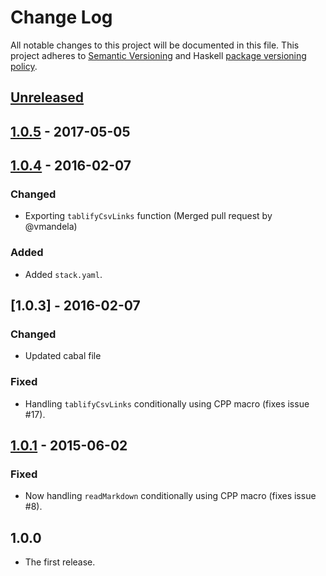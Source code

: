 # Change Log
All notable changes to this project will be documented in this file. This
project adheres to [Semantic Versioning](http://semver.org/) and Haskell
[package versioning policy](https://wiki.haskell.org/Package_versioning_policy).


## [Unreleased]


## [1.0.5] - 2017-05-05


## [1.0.4] - 2016-02-07

### Changed
- Exporting `tablifyCsvLinks` function (Merged pull request by @vmandela)

### Added
- Added `stack.yaml`.


## [1.0.3] - 2016-02-07

### Changed
- Updated cabal file

### Fixed
- Handling `tablifyCsvLinks` conditionally using CPP macro (fixes issue #17).


## [1.0.1] - 2015-06-02

### Fixed
- Now handling `readMarkdown` conditionally using CPP macro (fixes issue #8).


## 1.0.0
- The first release.


[Unreleased]: https://github.com/baig/pandoc-csv2table-filter/compare/1.0.5...HEAD
[1.0.5]: https://github.com/baig/pandoc-csv2table-filter/compare/1.0.4...1.0.5
[1.0.4]: https://github.com/baig/pandoc-csv2table-filter/compare/1.0.3...1.0.4
[1.0.2]: https://github.com/baig/pandoc-csv2table-filter/compare/1.0.1...1.0.3
[1.0.1]: https://github.com/baig/pandoc-csv2table-filter/compare/1.0.0...1.0.1